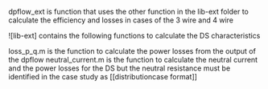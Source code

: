 dpflow_ext is function that uses the other function in the lib-ext folder to calculate the efficiency and losses in cases of the 3 wire and 4 wire 

![lib-ext]
contains the following functions to calculate the DS characteristics

loss_p_q.m is the function to calculate the power losses from the output of the dpflow 
neutral_current.m is the function to calculate the neutral current and the power losses for the DS but the neutral resistance must be identified in the case study as [[distributioncase format]]
